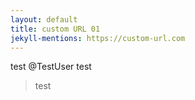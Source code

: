 ```yaml
---
layout: default
title: custom URL 01
jekyll-mentions: https://custom-url.com
---
```


test @TestUser test
> test
